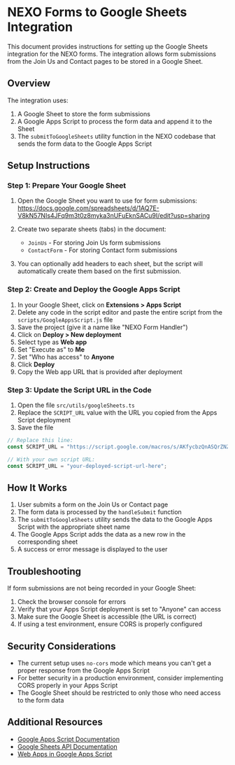 # NEXO Forms to Google Sheets Integration

This document provides instructions for setting up the Google Sheets integration for the NEXO forms. The integration allows form submissions from the Join Us and Contact pages to be stored in a Google Sheet.

## Overview

The integration uses:
1. A Google Sheet to store the form submissions
2. A Google Apps Script to process the form data and append it to the Sheet
3. The `submitToGoogleSheets` utility function in the NEXO codebase that sends the form data to the Google Apps Script

## Setup Instructions

### Step 1: Prepare Your Google Sheet

1. Open the Google Sheet you want to use for form submissions:
   https://docs.google.com/spreadsheets/d/1AQ7E-V8kN57NIs4JFq9m3t0z8myka3nUFuEknSACu9I/edit?usp=sharing

2. Create two separate sheets (tabs) in the document:
   - `JoinUs` - For storing Join Us form submissions
   - `ContactForm` - For storing Contact form submissions

3. You can optionally add headers to each sheet, but the script will automatically create them based on the first submission.

### Step 2: Create and Deploy the Google Apps Script

1. In your Google Sheet, click on **Extensions > Apps Script**
2. Delete any code in the script editor and paste the entire script from the `scripts/GoogleAppsScript.js` file
3. Save the project (give it a name like "NEXO Form Handler")
4. Click on **Deploy > New deployment**
5. Select type as **Web app**
6. Set "Execute as" to **Me**
7. Set "Who has access" to **Anyone**
8. Click **Deploy**
9. Copy the Web app URL that is provided after deployment

### Step 3: Update the Script URL in the Code

1. Open the file `src/utils/googleSheets.ts`
2. Replace the `SCRIPT_URL` value with the URL you copied from the Apps Script deployment
3. Save the file

```typescript
// Replace this line:
const SCRIPT_URL = "https://script.google.com/macros/s/AKfycbzQnASQrZNZ6FWugc4GWOUVuJTCDlQLhxgT3LlC1RFRoLv4gGRi3XK3dQUjYoG1rMwp/exec";

// With your own script URL:
const SCRIPT_URL = "your-deployed-script-url-here";
```

## How It Works

1. User submits a form on the Join Us or Contact page
2. The form data is processed by the `handleSubmit` function
3. The `submitToGoogleSheets` utility sends the data to the Google Apps Script with the appropriate sheet name
4. The Google Apps Script adds the data as a new row in the corresponding sheet
5. A success or error message is displayed to the user

## Troubleshooting

If form submissions are not being recorded in your Google Sheet:

1. Check the browser console for errors
2. Verify that your Apps Script deployment is set to "Anyone" can access
3. Make sure the Google Sheet is accessible (the URL is correct)
4. If using a test environment, ensure CORS is properly configured

## Security Considerations

- The current setup uses `no-cors` mode which means you can't get a proper response from the Google Apps Script
- For better security in a production environment, consider implementing CORS properly in your Apps Script
- The Google Sheet should be restricted to only those who need access to the form data

## Additional Resources

- [Google Apps Script Documentation](https://developers.google.com/apps-script)
- [Google Sheets API Documentation](https://developers.google.com/sheets/api)
- [Web Apps in Google Apps Script](https://developers.google.com/apps-script/guides/web) 
